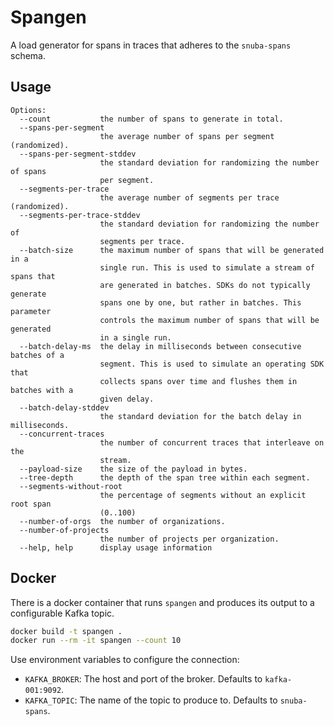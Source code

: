 # Spangen

A load generator for spans in traces that adheres to the `snuba-spans` schema.

## Usage

```
Options:
  --count           the number of spans to generate in total.
  --spans-per-segment
                    the average number of spans per segment (randomized).
  --spans-per-segment-stddev
                    the standard deviation for randomizing the number of spans
                    per segment.
  --segments-per-trace
                    the average number of segments per trace (randomized).
  --segments-per-trace-stddev
                    the standard deviation for randomizing the number of
                    segments per trace.
  --batch-size      the maximum number of spans that will be generated in a
                    single run. This is used to simulate a stream of spans that
                    are generated in batches. SDKs do not typically generate
                    spans one by one, but rather in batches. This parameter
                    controls the maximum number of spans that will be generated
                    in a single run.
  --batch-delay-ms  the delay in milliseconds between consecutive batches of a
                    segment. This is used to simulate an operating SDK that
                    collects spans over time and flushes them in batches with a
                    given delay.
  --batch-delay-stddev
                    the standard deviation for the batch delay in milliseconds.
  --concurrent-traces
                    the number of concurrent traces that interleave on the
                    stream.
  --payload-size    the size of the payload in bytes.
  --tree-depth      the depth of the span tree within each segment.
  --segments-without-root
                    the percentage of segments without an explicit root span
                    (0..100)
  --number-of-orgs  the number of organizations.
  --number-of-projects
                    the number of projects per organization.
  --help, help      display usage information
```

## Docker

There is a docker container that runs `spangen` and produces its output to a configurable Kafka topic.

```sh
docker build -t spangen .
docker run --rm -it spangen --count 10
```

Use environment variables to configure the connection:

- `KAFKA_BROKER`: The host and port of the broker. Defaults to `kafka-001:9092`.
- `KAFKA_TOPIC`: The name of the topic to produce to. Defaults to `snuba-spans`.
